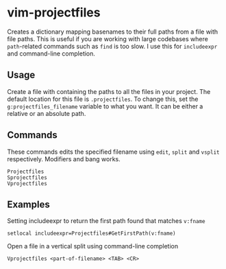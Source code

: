 # vim-projectfiles

Creates a dictionary mapping basenames to their full paths from a file with file
paths. This is useful if you are working with large codebases where
`path`-related commands such as `find` is too slow. I use this for `includeexpr`
and command-line completion.

## Usage

Create a file with containing the paths to all the files in your project. The
default location for this file is `.projectfiles`. To change this, set the
`g:projectfiles_filename` variable to what you want. It can be either a relative
or an absolute path.

## Commands

These commands edits the specified filename using `edit`, `split` and `vsplit`
respectively. Modifiers and bang works.

```vim
Projectfiles
Sprojectfiles
Vprojectfiles
```

## Examples

Setting includeexpr to return the first path found that matches `v:fname`

```vim
setlocal includeexpr=Projectfiles#GetFirstPath(v:fname)
```

Open a file in a vertical split using command-line completion

```vim
Vprojectfiles <part-of-filename> <TAB> <CR>
```
